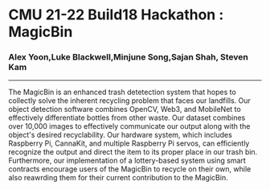 # CMU 21-22 Build18 Hackathon : MagicBin
### Alex Yoon,Luke Blackwell,Minjune Song,Sajan Shah, Steven Kam
____________________________________________________________________________
The MagicBin is an enhanced trash detetection system that hopes to collectly solve the inherent recycling problem that faces our landfills. Our object detection software combines OpenCV, Web3, and MobileNet to effectively differentiate bottles from other waste. Our dataset combines over 10,000 images to effectively communicate our output along with the object's desired recyclability. Our hardware system, which includes Raspberry Pi, CannaKit, and multiple Raspberry Pi servos, can efficiently recognize the output and direct the item to its proper place in our trash bin. Furthermore, our implementation of a lottery-based system using smart contracts encourage users of the MagicBin to recycle on their own, while also reawrding them for their current contribution to the MagicBin.
